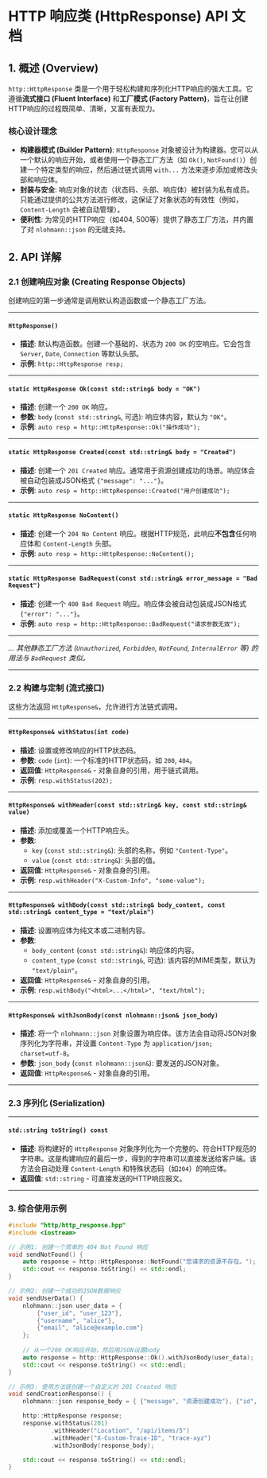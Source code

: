 # HTTP 响应类 (HttpResponse) API 文档

## 1\. 概述 (Overview)

`http::HttpResponse` 类是一个用于轻松构建和序列化HTTP响应的强大工具。它遵循**流式接口 (Fluent Interface)** 和**工厂模式 (Factory Pattern)**，旨在让创建HTTP响应的过程既简单、清晰，又富有表现力。

### 核心设计理念

  * **构建器模式 (Builder Pattern)**: `HttpResponse` 对象被设计为构建器。您可以从一个默认的响应开始，或者使用一个静态工厂方法（如 `Ok()`, `NotFound()`）创建一个特定类型的响应，然后通过链式调用 `with...` 方法来逐步添加或修改头部和响应体。
  * **封装与安全**: 响应对象的状态（状态码、头部、响应体）被封装为私有成员。只能通过提供的公共方法进行修改，这保证了对象状态的有效性（例如，`Content-Length` 会被自动管理）。
  * **便利性**: 为常见的HTTP响应（如404, 500等）提供了静态工厂方法，并内置了对 `nlohmann::json` 的无缝支持。

## 2\. API 详解

### 2.1 创建响应对象 (Creating Response Objects)

创建响应的第一步通常是调用默认构造函数或一个静态工厂方法。

-----

#### `HttpResponse()`

  * **描述**: 默认构造函数。创建一个基础的、状态为 `200 OK` 的空响应。它会包含 `Server`, `Date`, `Connection` 等默认头部。
  * **示例**: `http::HttpResponse resp;`

-----

#### `static HttpResponse Ok(const std::string& body = "OK")`

  * **描述**: 创建一个 `200 OK` 响应。
  * **参数**: `body` (`const std::string&`, 可选): 响应体内容，默认为 `"OK"`。
  * **示例**: `auto resp = http::HttpResponse::Ok("操作成功");`

-----

#### `static HttpResponse Created(const std::string& body = "Created")`

  * **描述**: 创建一个 `201 Created` 响应。通常用于资源创建成功的场景。响应体会被自动包装成JSON格式 `{"message": "..."}`。
  * **示例**: `auto resp = http::HttpResponse::Created("用户创建成功");`

-----

#### `static HttpResponse NoContent()`

  * **描述**: 创建一个 `204 No Content` 响应。根据HTTP规范，此响应**不包含**任何响应体和 `Content-Length` 头部。
  * **示例**: `auto resp = http::HttpResponse::NoContent();`

-----

#### `static HttpResponse BadRequest(const std::string& error_message = "Bad Request")`

  * **描述**: 创建一个 `400 Bad Request` 响应。响应体会被自动包装成JSON格式 `{"error": "..."}`。
  * **示例**: `auto resp = http::HttpResponse::BadRequest("请求参数无效");`

-----

*... 其他静态工厂方法 (`Unauthorized`, `Forbidden`, `NotFound`, `InternalError` 等) 的用法与 `BadRequest` 类似。*

-----

### 2.2 构建与定制 (流式接口)

这些方法返回 `HttpResponse&`，允许进行方法链式调用。

-----

#### `HttpResponse& withStatus(int code)`

  * **描述**: 设置或修改响应的HTTP状态码。
  * **参数**: `code` (`int`): 一个标准的HTTP状态码，如 `200`, `404`。
  * **返回值**: `HttpResponse&` - 对象自身的引用，用于链式调用。
  * **示例**: `resp.withStatus(202);`

-----

#### `HttpResponse& withHeader(const std::string& key, const std::string& value)`

  * **描述**: 添加或覆盖一个HTTP响应头。
  * **参数**:
      * `key` (`const std::string&`): 头部的名称，例如 `"Content-Type"`。
      * `value` (`const std::string&`): 头部的值。
  * **返回值**: `HttpResponse&` - 对象自身的引用。
  * **示例**: `resp.withHeader("X-Custom-Info", "some-value");`

-----

#### `HttpResponse& withBody(const std::string& body_content, const std::string& content_type = "text/plain")`

  * **描述**: 设置响应体为纯文本或二进制内容。
  * **参数**:
      * `body_content` (`const std::string&`): 响应体的内容。
      * `content_type` (`const std::string&`, 可选): 该内容的MIME类型，默认为 `"text/plain"`。
  * **返回值**: `HttpResponse&` - 对象自身的引用。
  * **示例**: `resp.withBody("<html>...</html>", "text/html");`

-----

#### `HttpResponse& withJsonBody(const nlohmann::json& json_body)`

  * **描述**: 将一个 `nlohmann::json` 对象设置为响应体。该方法会自动将JSON对象序列化为字符串，并设置 `Content-Type` 为 `application/json; charset=utf-8`。
  * **参数**: `json_body` (`const nlohmann::json&`): 要发送的JSON对象。
  * **返回值**: `HttpResponse&` - 对象自身的引用。

-----

### 2.3 序列化 (Serialization)

-----

#### `std::string toString() const`

  * **描述**: 将构建好的 `HttpResponse` 对象序列化为一个完整的、符合HTTP规范的字符串。这是构建响应的最后一步，得到的字符串可以直接发送给客户端。该方法会自动处理 `Content-Length` 和特殊状态码（如`204`）的响应体。
  * **返回值**: `std::string` - 可直接发送的HTTP响应报文。

-----

### 3\. 综合使用示例

```cpp
#include "http/http_response.hpp"
#include <iostream>

// 示例1: 创建一个简单的 404 Not Found 响应
void sendNotFound() {
    auto response = http::HttpResponse::NotFound("您请求的资源不存在。");
    std::cout << response.toString() << std::endl;
}

// 示例2: 创建一个成功的JSON数据响应
void sendUserData() {
    nlohmann::json user_data = {
        {"user_id", "user_123"},
        {"username", "alice"},
        {"email", "alice@example.com"}
    };
    
    // 从一个200 OK响应开始，然后用JSON设置body
    auto response = http::HttpResponse::Ok().withJsonBody(user_data);
    std::cout << response.toString() << std::endl;
}

// 示例3: 使用方法链创建一个自定义的 201 Created 响应
void sendCreationResponse() {
    nlohmann::json response_body = { {"message", "资源创建成功"}, {"id", 5} };

    http::HttpResponse response;
    response.withStatus(201)
            .withHeader("Location", "/api/items/5")
            .withHeader("X-Custom-Trace-ID", "trace-xyz")
            .withJsonBody(response_body);

    std::cout << response.toString() << std::endl;
}
```